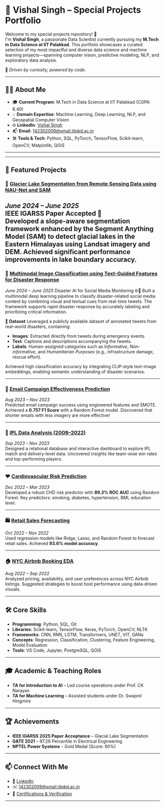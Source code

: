 # 🚀 Vishal Singh – Special Projects Portfolio

Welcome to my special projects repository! 👋  
I'm **Vishal Singh**, a passionate Data Scientist currently pursuing my **M.Tech in Data Science at IIT Palakkad**. This portfolio showcases a curated selection of my most impactful and diverse data science and machine learning projects—spanning computer vision, predictive modeling, NLP, and exploratory data analysis.

📍 *Driven by curiosity, powered by code.*

---

## 👨‍💻 About Me

- 🎓 **Current Program**: M.Tech in Data Science at IIT Palakkad (CGPA: 8.40)
- 💡 **Domain Expertise**: Machine Learning, Deep Learning, NLP, and Geospatial Computer Vision
- 🌐 **LinkedIn**: [Vishal Singh](https://www.linkedin.com/in/vishal-singh-983821218)
- 📬 **Email**: 142302009@smail.iitpkd.ac.in
- 🛠️ **Tools & Tech**: Python, SQL, PyTorch, TensorFlow, Scikit-learn, OpenCV, Matplotlib, QGIS

---

---
## 🌟 Featured Projects

### 📌 [Glacier Lake Segmentation from Remote Sensing Data using NAU-Net and SAM](https://github.com/vish1007/GlacialLake-Segmentation-RemoteSensed-UNet-SAM)
*June 2024 – June 2025*  
IEEE IGARSS Paper Accepted 🏅  
Developed a slope-aware segmentation framework enhanced by the Segment Anything Model (SAM) to detect glacial lakes in the Eastern Himalayas using Landsat imagery and DEM. Achieved significant performance improvements in lake boundary accuracy.
---
### 📌 [Multimodal Image Classification using Text-Guided Features for Disaster Response](https://github.com/your-repo-link)

*June 2024 – June 2025*
Disaster AI for Social Media Monitoring 🌐📱
Built a multimodal deep learning pipeline to classify disaster-related social media content by combining visual and textual cues from real-time tweets. The framework supports rapid disaster response by accurately labeling and prioritizing critical information.

📁 **Dataset**
Leveraged a publicly available dataset of annotated tweets from real-world disasters, containing:

* **Images**: Extracted directly from tweets during emergency events.
* **Text**: Captions and descriptions accompanying the tweets.
* **Labels**: Human-assigned categories such as *Informative*, *Non-informative*, and *Humanitarian Purposes* (e.g., infrastructure damage, rescue effort).

Achieved high classification accuracy by integrating CLIP-style text-image embeddings, enabling semantic understanding of disaster scenarios.

---
### 📧 [Email Campaign Effectiveness Prediction](https://github.com/vish1007/Email-Campaign-Effectiveness-Prediction)
*Aug 2023 – Nov 2023*  
Predicted email campaign success using engineered features and SMOTE. Achieved a **0.757 F1 Score** with a Random Forest model. Discovered that shorter emails with less imagery are more effective!

---

### 🏏 [IPL Data Analysis (2008–2022)](https://github.com/vish1007/IPL-Data-Analysis-2008-2022)
*Sep 2023 – Nov 2023*  
Designed a relational database and interactive dashboard to explore IPL match and delivery-level data. Uncovered insights like team-wise win rates and top-performing players.

---

### ❤️ [Cardiovascular Risk Prediction](https://github.com/vish1007/Cardiovascular-Risk-Prediction-)
*Dec 2022 – Mar 2023*  
Developed a robust CHD risk predictor with **89.3% ROC AUC** using Random Forest. Key predictors: smoking, diabetes, hypertension, BMI, education level.

---

### 🛍️ [Retail Sales Forecasting](https://github.com/vish1007/Rossmann-Retail-Sales-Prediction/blob/main/Rossman_Retail_Sales_Prediction.ipynb)
*Oct 2022 – Nov 2022*  
Used regression models like Ridge, Lasso, and Random Forest to forecast retail sales. Achieved **93.6% model accuracy**.

---

### 🏠 [NYC Airbnb Booking EDA](https://github.com/vish1007/NYC-E.D.A-on-Airbnb-Booking-Analysis)
*Aug 2022 – Sep 2022*  
Analyzed pricing, availability, and user preferences across NYC Airbnb listings. Suggested strategies to boost host performance using data-driven visuals.

---

## 🛠️ Core Skills

- **Programming**: Python, SQL, Git
- **Libraries**: Scikit-learn, TensorFlow, Keras, PyTorch, OpenCV, NLTK
- **Frameworks**: CNN, RNN, LSTM, Transformers, UNET, VIT, GANs
- **Concepts**: Regression, Classification, Clustering, Feature Engineering, Model Evaluation
- **Tools**: VS Code, Jupyter, PostgreSQL, QGIS

---

## 🎓 Academic & Teaching Roles

- **TA for Introduction to AI** – Led course operations under Prof. CK Narayan
- **TA for Machine Learning** – Assisted students under Dr. Swapnil Hingmire

---

## 🏆 Achievements

- **IEEE IGARSS 2025 Paper Acceptance** – Glacial Lake Segmentation
- **GATE 2021** – 97.26 Percentile in Electrical Engineering
- **NPTEL Power Systems** – Gold Medal (Score: 90%)

---

## 📫 Connect With Me

- 🔗 [LinkedIn](https://www.linkedin.com/in/vishal-singh-983821218)
- ✉️ 142302009@smail.iitpkd.ac.in
- 💼 [Certifications & Verification](https://certificates.almabetter.com/en/verify/99662061862091?ref=email)

---
